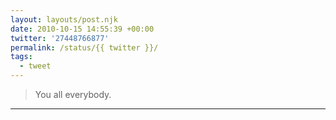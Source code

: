 ```yaml
---
layout: layouts/post.njk
date: 2010-10-15 14:55:39 +00:00
twitter: '27448766877'
permalink: /status/{{ twitter }}/
tags: 
  - tweet
---
```


> You all everybody.

---
